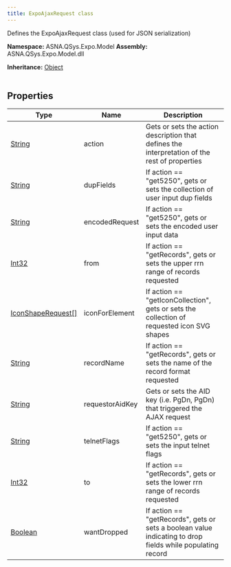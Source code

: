 ```yaml
---
title: ExpoAjaxRequest class
---
```


Defines the ExpoAjaxRequest class (used for JSON serialization)

**Namespace:** ASNA.QSys.Expo.Model
**Assembly:** ASNA.QSys.Expo.Model.dll

**Inheritance:** [Object](https://docs.microsoft.com/en-us/dotnet/api/system.object)
<br>
<br>

## Properties

| Type | Name | Description
| --- | --- | --- 
| [String](https://learn.microsoft.com/en-us/dotnet/api/system.string?view=net-8.0) | action | Gets or sets the action description that defines the interpretation of the rest of properties |
| [String](https://learn.microsoft.com/en-us/dotnet/api/system.string?view=net-8.0) | dupFields | If action == "get5250", gets or sets the collection of user input dup fields |
| [String](https://learn.microsoft.com/en-us/dotnet/api/system.string?view=net-8.0) | encodedRequest | If action == "get5250", gets or sets the encoded user input data |
| [Int32](https://learn.microsoft.com/en-us/dotnet/csharp/language-reference/builtin-types/integral-numeric-types) | from | If action == "getRecords", gets or sets the upper rrn range of records requested |
| [IconShapeRequest\[\]](https://learn.microsoft.com/en-us/dotnet/api/) | iconForElement | If action == "getIconCollection", gets or sets the collection of requested icon SVG shapes  |
| [String](https://learn.microsoft.com/en-us/dotnet/api/system.string?view=net-8.0) | recordName | If action == "getRecords", gets or sets the name of the record format requested  |
| [String](https://learn.microsoft.com/en-us/dotnet/api/system.string?view=net-8.0) | requestorAidKey | Gets or sets the AID key (i.e. PgDn, PgDn) that triggered the AJAX request |
| [String](https://learn.microsoft.com/en-us/dotnet/api/system.string?view=net-8.0) | telnetFlags | If action == "get5250", gets or sets the input telnet flags |
| [Int32](https://learn.microsoft.com/en-us/dotnet/csharp/language-reference/builtin-types/integral-numeric-types) | to | If action == "getRecords", gets or sets the lower rrn range of records requested |
| [Boolean](https://docs.microsoft.com/en-us/dotnet/api/system.boolean) | wantDropped | If action == "getRecords", gets or sets a boolean value indicating to drop fields while populating record |
